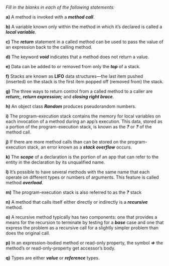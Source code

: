 *Fill in the blanks in each of the following statements:*

**a)** A method is invoked with a ***method call***.

**b)** A variable known only within the method in which it’s declared is called a ***local variable***.

**c)** The ***return*** statement in a called method can be used to pass the value of an expression back to the calling method.

**d)** The keyword ***void*** indicates that a method does not return a value.

**e)** Data can be added to or removed from only the ***top*** of a stack.

**f)** Stacks are known as **LIFO** data structures—the last item pushed (inserted) on the stack is the first item popped off (removed from) the stack.

**g)** The three ways to return control from a called method to a caller are ***return;***, ***return expression;*** and ***closing right brace***.

**h)** An object class ***Random*** produces pseudorandom numbers.

**i)** The program-execution stack contains the memory for local variables on each invocation of a method during an app’s execution. This data, stored as a portion of the program-execution stack, is known as the ***?*** or ***?***  of the method call.

**j)** If there are more method calls than can be stored on the program-execution stack, an error known as a ***stack overflow*** occurs.

**k)** The ***scope*** of a declaration is the portion of an app that can refer to the entity in the declaration by its unqualified name. 

**l)** It’s possible to have several methods with the same name that each operate on different types or numbers of arguments. This feature is called method ***overload***.

**m)** The program-execution stack is also referred to as the ***?*** stack

**n)** A method that calls itself either directly or indirectly is a ***recursive*** method.

**o)** A recursive method typically has two components: one that provides a means for the recursion to terminate by testing for a ***base*** case and one that express the problem as a recursive call for a slightly simpler problem than does the original call.

**p)** In an expression-bodied method or read-only property, the symbol ***=>*** the method’s or read-only-property get accessor’s body.

**q)** Types are either ***value*** or ***reference*** types.